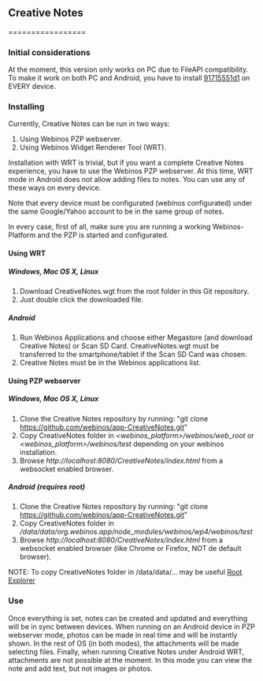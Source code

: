 ## Creative Notes
=================

### Initial considerations

At the moment, this version only works on PC due to FileAPI compatibility. To make it work on both PC and Android, you have to install [91715551d1](https://github.com/webinos/app-CreativeNotes/commit/91715551d1db04fabed93589d63ddd672d32f38a) on EVERY device.

### Installing

Currently, Creative Notes can be run in two ways:

1. Using Webinos PZP webserver.
2. Using Webinos Widget Renderer Tool (WRT). 

Installation with WRT is trivial, but if you want a complete Creative Notes experience, you have to use the Webinos PZP webserver. At this time, WRT mode in Android does not allow adding files to notes. You can use any of these ways on every device.

Note that every device must be configurated (webinos configurated) under the same Google/Yahoo account to be in the same group of notes.

In every case, first of all, make sure you are running a working Webinos-Platform and the PZP is started and configurated.

#### Using WRT
##### Windows, Mac OS X, Linux

1. Download CreativeNotes.wgt from the root folder in this Git repository.
2. Just double click the downloaded file.

##### Android

1. Run Webinos Applications and choose either Megastore (and download Creative Notes) or Scan SD Card. CreativeNotes.wgt must be transferred to the smartphone/tablet if the Scan SD Card was chosen. 
2. Creative Notes must be in the Webinos applications list.

#### Using PZP webserver
##### Windows, Mac OS X, Linux

1. Clone the Creative Notes repository by running:
"git clone https://github.com/webinos/app-CreativeNotes.git"
2. Copy CreativeNotes folder in *<webinos_platform>/webinos/web_root* or *<webinos_platform>/webinos/test* depending on your webinos installation.
3. Browse *http://localhost:8080/CreativeNotes/index.html* from a websocket enabled browser.

##### Android (requires root)
1. Clone the Creative Notes repository by running:
"git clone https://github.com/webinos/app-CreativeNotes.git"
2. Copy CreativeNotes folder in */data/data/org.webinos.app/node_modules/webinos/wp4/webinos/test*
3. Browse *http://localhost:8080/CreativeNotes/index.html* from a websocket enabled browser (like Chrome or Firefox, NOT de default browser).

NOTE: To copy CreativeNotes folder in /data/data/... may be useful [Root Explorer](https://play.google.com/store/apps/details?id=com.speedsoftware.rootexplorer)

### Use

Once everything is set, notes can be created and updated and everything will be in sync between devices. When running on an Android device in PZP webserver mode, photos can be made in real time and will be instantly shown. In the rest of OS (in both modes), the attachments will be made selecting files. Finally, when running Creative Notes under Android WRT, attachments are not possible at the moment. In this mode you can view the note and add text, but not images or photos.